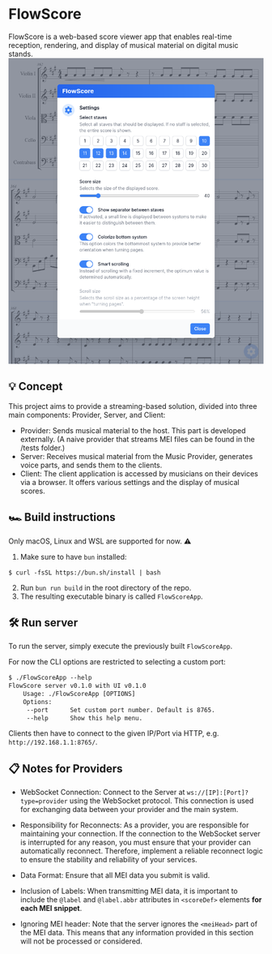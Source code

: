 # FlowScore
FlowScore is a web-based score viewer app that enables real-time reception, rendering, and display of musical material on digital music stands.
![Screenshot](.github/screenshot.png)


## 💡 Concept
This project aims to provide a streaming-based solution, divided into three main components: Provider, Server, and Client:

- Provider: Sends musical material to the host. This part is developed externally. (A naive provider that streams MEI files can be found in the /tests folder.)
- Server: Receives musical material from the Music Provider, generates voice parts, and sends them to the clients.
- Client: The client application is accessed by musicians on their devices via a browser. It offers various settings and the display of musical scores.


## 🏎 Build instructions
Only macOS, Linux and WSL are supported for now. ⚠️

1. Make sure to have `bun` installed:
```
$ curl -fsSL https://bun.sh/install | bash
```
2. Run `bun run build` in the root directory of the repo.
3. The resulting executable binary is called `FlowScoreApp`.


## 🛠️️ Run server
To run the server, simply execute the previously built `FlowScoreApp`.

For now the CLI options are restricted to selecting a custom port:
```
$ ./FlowScoreApp --help
FlowScore server v0.1.0 with UI v0.1.0
    Usage: ./FlowScoreApp [OPTIONS]
    Options:
     --port      Set custom port number. Default is 8765.
     --help      Show this help menu.
```

Clients then have to connect to the given IP/Port via HTTP, e.g. `http://192.168.1.1:8765/`.

## 📋 Notes for Providers
- WebSocket Connection: Connect to the Server at `ws://[IP]:[Port]?type=provider` using the WebSocket protocol. This connection is used for exchanging data between your provider and the main system.

- Responsibility for Reconnects: As a provider, you are responsible for maintaining your connection. If the connection to the WebSocket server is interrupted for any reason, you must ensure that your provider can automatically reconnect. Therefore, implement a reliable reconnect logic to ensure the stability and reliability of your services.

- Data Format: Ensure that all MEI data you submit is valid.

- Inclusion of Labels: When transmitting MEI data, it is important to include the `@label` and `@label.abbr` attributes in `<scoreDef>` elements **for each MEI snippet**.

- Ignoring MEI header: Note that the server ignores the `<meiHead>` part of the MEI data. This means that any information provided in this section will not be processed or considered.